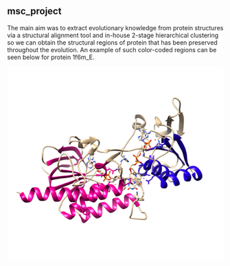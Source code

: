 
## msc_project

The main aim was to extract evolutionary knowledge from protein structures via a structural alignment tool and in-house 2-stage hierarchical clustering so we can obtain the structural regions of protein that has been preserved throughout the evolution. An example of such color-coded regions can be seen below for protein 1f6m_E. 

![alt tag](https://github.com/Majocka/msc_project/blob/master/results_to_view/image_final_clusters.png)
